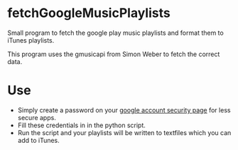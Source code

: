 # fetchGoogleMusicPlaylists
Small program to fetch the google play music playlists and format them to iTunes playlists.

This program uses the gmusicapi from Simon Weber to fetch the correct data.

# Use
- Simply create a password on your [google account security page](https://myaccount.google.com/security) for less secure apps.
- Fill these credentials in in the python script.
- Run the script and your playlists will be written to textfiles which you can add to iTunes.
